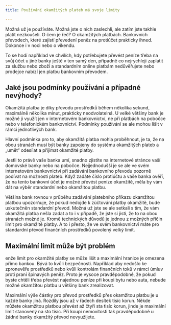 ```yaml
---
title: Používání okamžitých plateb má svoje limity

---
```

Možná už je používáte. Možná jste o nich zaslechli, ale zatím jste takhle platit nezkoušeli. O čem je řeč? O okamžitých platbách. Bankovních převodech, které zajistí převedení peněz na protiúčet prakticky ihned. Dokonce i v noci nebo o víkendu.

To se hodí například ve chvílích, kdy potřebujete převést peníze třeba na svůj účet u jiné banky ještě v ten samý den, případně co nejrychleji zaplatit za službu nebo zboží a standardním online platbám nedůvěřujete nebo prodejce nabízí jen platbu bankovním převodem.

## Jaké jsou podmínky používání a případné nevýhody?

Okamžitá platba je díky převodu prostředků během několika sekund, maximálně několika minut, prakticky neodvolatelná. U velké většiny bank je možné ji využít jen v internetovém bankovnictví, ne při platbách na pobočce nebo v telefonickém bankovnictví. Podmínky používání se ale mohou lišit v rámci jednotlivých bank.

Hlavní podmínka pro to, aby okamžitá platba mohla proběhnout, je ta, že na obou stranách musí být banky zapojeny do systému okamžitých plateb a „umět“ odesílat a přijímat okamžité platby.

Jestli to právě vaše banka umí, snadno zjistíte na internetové stránce vaší domovské banky nebo na pobočce. Nejjednodušší je se ale ve svém internetovém bankovnictví při zadávání bankovního převodu pozorně podívat na možnosti plateb. Když zadáte číslo protiúčtu a vaše banka ověří, že na tento bankovní účet je možné převést peníze okamžitě, měla by vám dát na výběr standardní nebo okamžitou platbu.

Většina bank rovnou v průběhu zadávání platebního příkazu okamžitou platbou upozorňuje, že pokud nedojde k zúčtování platby okamžitě, bude uskutečněn standardní převod. Možná už jste se ale setkali s tím, že vám okamžitá platba nešla zadat a to i v případě, že jste si jistí, že to na obou stranách možné je. Kromě technických důvodů je jednou z možných příčin limit pro okamžité platby. A to i přesto, že ve svém bankovnictví máte pro standardní převod finančních prostředků povolený velký limit.

## Maximální limit může být problém

enže limit pro okamžité platby se může lišit a maximální hranice je omezena přímo bankou. Bývá to kvůli bezpečnosti. Například aby nedošlo ke zpronevěře prostředků nebo kvůli kontrolám finančních toků v rámci úmluv proti praní špinavých peněz. Proto je vysoce pravděpodobné, že pokud byste chtěli třeba převést najednou peníze při koupi bytu nebo auta, nebude možné okamžitou platbu u většiny bank zrealizovat.

Maximální výše částky pro převod prostředků přes okamžitou platbu je u každé banky jiná. Rozdíly jsou až v řádech desítek tisíc korun. Někde můžete okamžitou platbou převést až čtyři sta tisíc korun, jinde je maximální limit stanovený na sto tisíc. Při koupi nemovitosti tak pravděpodobně u žádné banky okamžitý převod nevyužijete.